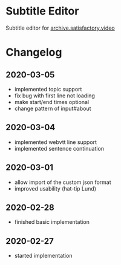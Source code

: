 # Subtitle Editor

Subtitle editor for [archive.satisfactory.video](https://archive.satisfactory.video/)

# Changelog

## 2020-03-05
* implemented topic support
* fix bug with first line not loading
* make start/end times optional
* change pattern of input#about

## 2020-03-04
* implemented webvtt line support
* implemented sentence continuation

## 2020-03-01
* allow import of the custom json format
* improved usability (hat-tip Lund)

## 2020-02-28
* finished basic implementation

## 2020-02-27
* started implementation
